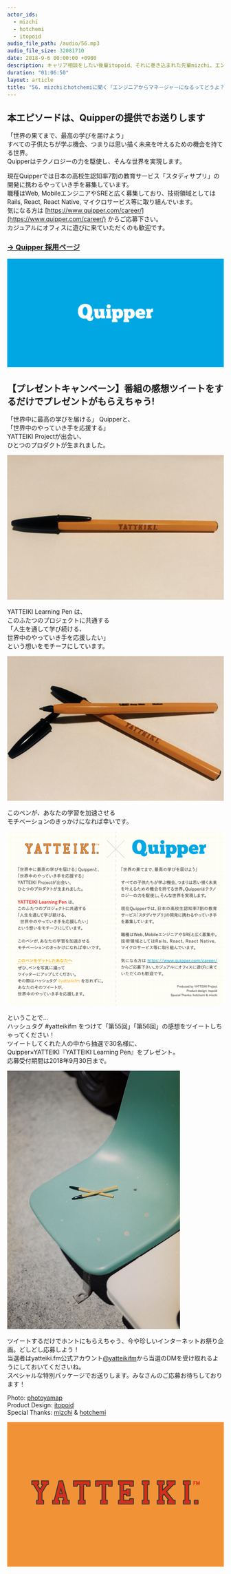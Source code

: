 ```yaml
---
actor_ids:
  - mizchi
  - hotchemi
  - itopoid
audio_file_path: /audio/56.mp3
audio_file_size: 32081710
date: 2018-9-6 00:00:00 +0900
description: キャリア相談をしたい後輩itopoid、それに巻き込まれた先輩mizchi、エンジニアからマネジメント側に片足を踏み入れた2人目の先輩hotchemiが、エンジニアとマネージャーのキャリアについて話しました。ゲーム業界からウェブ系ベンチャー、そして現在フリーランスで活躍するmizchi。SEからウェブ系に転職し、エンジニアリングの傍らマネジメント業務もこなすhotchemi。メーカーに新卒入社し先月勢いで退職したitopoid。以上3人でお送りします。
duration: "01:06:50"
layout: article
title: "56. mizchiとhotchemiに聞く「エンジニアからマネージャーになるってどうよ？」【提供:Quipper】"
---
```


## 本エピソードは、Quipperの提供でお送りします

「世界の果てまで、最高の学びを届けよう」  
すべての子供たちが学ぶ機会、つまりは思い描く未来を叶えるための機会を持てる世界。  
Quipperはテクノロジーの力を駆使し、そんな世界を実現します。  

現在Quipperでは日本の高校生認知率7割の教育サービス「スタディサプリ」の開発に携わるやっていき手を募集しています。  
職種はWeb, MobileエンジニアやSREと広く募集しており、技術領域としてはRails, React, React Native, マイクロサービス等に取り組んでいます。  
気になる方は [https://www.quipper.com/career/](https://www.quipper.com/career/) からご応募下さい。  
カジュアルにオフィスに遊びに来ていただくのも歓迎です。
### [→ Quipper 採用ページ](https://www.quipper.com/career/)

![Quipper](/images/slideshows/55/Logo_Quipper_600300.png )


## 【プレゼントキャンペーン】番組の感想ツイートをするだけでプレゼントがもらえちゃう!

「世界中に最高の学びを届ける」 Quipperと、  
「世界中のやっていき手を応援する」  
YATTEIKI Projectが出会い、  
ひとつのプロダクトが生まれました。  

![YATTEIKILearningPen](/images/slideshows/56/pen1.png )

YATTEIKI Learning Pen は、  
このふたつのプロジェクトに共通する  
「人生を通して学び続ける、  
  世界中のやっていき手を応援したい」  
という想いをモチーフにしています。  

![YATTEIKILearningPen](/images/slideshows/56/pen2.png )

このペンが、あなたの学習を加速させる  
モチベーションのきっかけになれば幸いです。  

![YATTEIKILearningPen](/images/slideshows/56/pen3.png )

ということで…  
ハッシュタグ #yatteikifm をつけて「第55回」「第56回」の感想をツイートしちゃってください！   
ツイートしてくれた人の中から抽選で30名様に、  
Quipper×YATTEIKI『YATTEIKI Learning Pen』をプレゼント。  
応募受付期間は2018年9月30日まで。  

![YATTEIKILEARNINGPEN](/images/slideshows/56/pen4.png )

ツイートするだけでホントにもらえちゃう、今や珍しいインターネットお祭り企画。どしどし応募しよう！  
当選者はyatteiki.fm公式アカウント[@yatteikifm](https://twitter.com/yatteikifm)から当選のDMを受け取れるようにしておいてくださいね。  
スペシャルな特別パッケージでお送りします。みなさんのご応募お待ちしております！  

Photo: [photoyamap](https://www.instagram.com/photoyamap/)  
Product Design: [itopoid](https://twitter.com/itopoid)  
Special Thanks: [mizchi](https://twitter.com/mizchi) & [hotchemi](https://twitter.com/hotchemi)  

![YATTEIKILearningPen](/images/slideshows/56/pen5.png )
